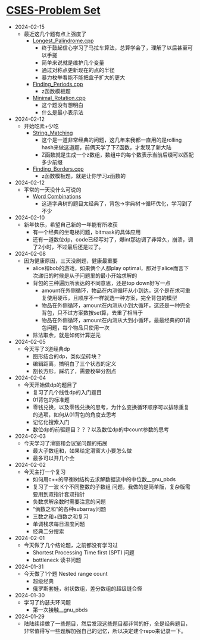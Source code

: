 # [CSES-Problem Set](https://cses.fi/problemset/list/ "link")

* 2024-02-15
    * 最近这几个题有点上强度了
        * [Longest_Palindrome.cpp](https://github.com/huaxing-w/CSES-ProblemSet/blob/main/String%20Algorithms/Longest_Palindrome.cpp)
            * 终于鼓起信心学习了马拉车算法，总算学会了，理解了以后甚至可以手搓
            * 简单来说就是维护几个变量
            * 通过对称点更新现在的点的半径
            * 暴力枚举看能不能把盒子扩大的更大
        * [Finding_Periods.cpp](https://github.com/huaxing-w/CSES-ProblemSet/blob/main/String%20Algorithms/Finding_Periods.cpp)
            * z函数模板题
        * [Minimal_Rotation.cpp](https://github.com/huaxing-w/CSES-ProblemSet/blob/main/String%20Algorithms/Minimal_Rotation.cpp)
            * 这个题没有想明白
            * 什么是最小表示法
* 2024-02-12
    * 开始吃素+少吃
        * [String_Matching](https://github.com/huaxing-w/CSES-ProblemSet/blob/main/String%20Algorithms/String_Matching.cpp)
            * 这个是一道非常经典的问题，这几年来我都一直用的是rolling hash来做这道题，前俩天学了下Z函数，才发现了新大陆
            * Z函数就是生成一个z数组，数组中的每个数表示当前后缀可以匹配多少前缀
        * [Finding_Borders.cpp](https://github.com/huaxing-w/CSES-ProblemSet/blob/main/String%20Algorithms/Finding_Borders.cpp)
            * z函数模板题，就是让你学习z函数的
* 2024-02-12
    * 平常的一天没什么可说的
        * [Word Combinations](https://github.com/huaxing-w/CSES-ProblemSet/blob/main/String%20Algorithms/Word_Combinations.cpp)
            * 这道字典树的题目太经典了，背包->字典树->循环优化，学习到了不少
* 2024-02-10
    * 新年快乐，希望自己新的一年能有所收获
        * 有一个经典的坐电梯问题，bitmask的具体应用
        * 还有一道数位dp，code已经写对了，爆int那边调了非常久，崩溃，调了2小时，不过最后还是过了。
* 2024-02-08
    * 因为健康原因，三天没刷题，健康最重要
        * alice和bob的游戏，如果俩个人都play optimal，那对于alice而言下次递归的时候是从子问题里的最小开始求解的
        * 背包的三种遍历所表达的不同意思，还是top down好写一点
            * amount在外侧循环，物品在内测循环从小到达，这个是在求可重复使用硬币，且顺序不一样就选一种方案，完全背包的模型
            * 物品在外侧循环，amount在内测从小到大循环，这还是一种完全背包，只不过方案数按set算，去重了相当于
            * 物品在外侧循环，amount在内测从大到小循环，最最经典的01背包问题，每个物品只使用一次
        * 除法取余，就是如何计算逆元
* 2024-02-05
    * 今天写了3道经典dp
        * 图形结合的dp，类似垒砖块？
        * 编辑距离，搞明白了三个状态的定义
        * 割长方形，踩坑了，需要枚举分割点
* 2024-02-04
    * 今天开始做dp的题目了
        * 复习了几个线性dp的入门题目
        * 01背包的标准题
        * 零钱兑换，以及零钱兑换的思考，为什么变换循环顺序可以排除重复的选项，如何从01背包的角度去思考
        * 记忆化搜索入门 
        * 数位dp的前驱题目？？？以及数位dp的中count参数的思考
* 2024-02-03
    * 今天学习了滑窗和会议室问题的拓展
        * 最大子数组和，如果给定滑窗大小要怎么做
        * 最多可以开几个会
* 2024-02-02
    * 今天主打一个复习
        * 如何用c++的平衡树结构去求解数据流中的中位数__gnu_pbds
        * 复习了一波 K个不同整数的子数组 问题，我做的是简单版，复杂版需要用到双指针套双指针
        * 负数求解余数时需要注意的问题
        * “俩数之和”的各种subarray问题
        * 三数之和+四数之和复习
        * 单调栈求每日温度问题
        * 经典二分搜索
* 2024-02-01
    * 今天做了几个结论题，之前都没有学习过
        * Shortest Processing Time first (SPT) 问题
        * bottleneck 读书问题 
* 2024-01-31
    * 今天做了1个题 Nested range count
        * 超级经典
        * 俄罗斯套娃，树状数组，差分数组的超级缝合怪 
* 2024-01-30
    * 学习了约瑟夫环问题
        * 第一次接触__gnu_pbds
* 2024-01-29
    * 陆陆续续做了一些题目，然后发现这些题目都非常的好，全是经典题目，非常值得写一些题解加强自己的记忆，所以决定建个repo来记录一下。